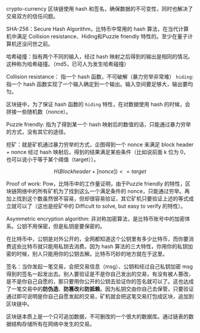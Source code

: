crypto-currency
区块链使用 hash 和签名，确保数据的不可变性，同时也解决了交易双方的信任问题。

SHA-256：Secure Hash Algorithm，比特币中常用的 hash 算法，在当代计算机中满足 Collision resistance、Hiding和Puzzle friendly 特性的。至少在量子计算机还没问世之前。

哈希碰撞：指有两个不同的输入，经过 hash 映射之后得到的输出是相同的情况。这种称为哈希碰撞。（md5，已可人为发生哈希碰撞） 

Collision resistance： 指一个 hash 函数，不可破解（暴力穷举非常难）
`hiding`: 指一个 hash 函数实现了一个输入确定到一个输出。输入空间要足够大，输出要均匀。

区块链中，为了保证 hash 函数的 `hiding` 特性，在对数据使用 hash 的时候，会拼接一些随机数（nonce）。

Puzzle friendly: 指为了得到某一个 hash 映射后的数值的话，只能通过暴力穷举的方式，没有其它的途径。

挖矿：就是矿机通过暴力穷举的方式，企图得到一个 nonce 来满足 block header + nonce 经过 hash 映射后，得到的结果满足某些条件（比如说前面 k 位为 0，也可以说小于等于某个阈值（target））。

$$ H(Block header + [nonce]) <= target $$

Proof of work: Pow，比特币中的工作量证明，由于Puzzle friendly 的特性，区块链网络中的所有矿机为了找到这么一个满足条件的 nonce，只能通过穷举。再加上找到这个数虽然很不容易，但却很容易验证，其它矿机只要验证上述的等式成立就可以了（这也是挖矿中的 Difficult to solve, but easy to verify 的特性）。

Asymmetric encryption algorithm: 非对称加密算法，是比特币账号中的加密体系。公钥不用保密，但是私钥是要保密的。  

在比特币中，公钥是对外公开的，全网都知道这个公钥里有多少比特币，而你要消费这些比特币就只能用私钥去消费。因为 hash 算法的三大特性，你用你的私钥加密的时候，别人只能用你的公钥去解。比特币巧妙的地方就在于这里。

签名：当你发起一笔交易，会把交易信息（msg）、公钥和经过自己私钥加密 msg 得到的签名一起发出去。别人要验证是不是你自己发出的交易，有没有被人篡改，是不是你自己自愿的，那只要用你公开的公钥去验证你的签名就可以了。这也达成了一笔交易中的**防伪造**、**防篡改**和**防抵赖**。因为私钥交由你自己去保管，只要验证通过即可说明是你自己自愿发起的交易，矿机就会把这笔交易打包成区块，追加到区块链中。

区块链本质上是一个只可追加数据，不可删改的一个很大的数据库。通过链表的数据结构存储所有在网络中发生的交易。

